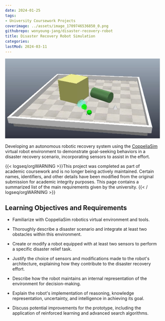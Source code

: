 ```yaml
---
date: 2024-01-25
tags:
- University Coursework Projects
coverimage: ../assets/image_1709746536850_0.png
githubrepo: wonyoung-jang/disaster-recovery-robot
title: Disaster Recovery Robot Simulation
categories:
lastMod: 2024-03-11
---
```

![image.png](/assets/image_1709746536850_0.png)

Developing an autonomous robotic recovery system using the [CoppeliaSim](https://www.coppeliarobotics.com/) virtual robot environment to demonstrate goal-seeking behaviors in a disaster recovery scenario, incorporating sensors to assist in the effort.

{{< logseq/orgWARNING >}}This project was completed as part of academic coursework and is no longer being actively maintained. Certain names, identifiers, and other details have been modified from the original submission for academic integrity purposes. This page contains a summarized list of the main requirements given by the university.
{{< / logseq/orgWARNING >}}

## Learning Objectives and Requirements

  + Familiarize with CoppeliaSim robotics virtual environment and tools.

  + Thoroughly describe a disaster scenario and integrate at least two obstacles within this environment.

  + Create or modify a robot equipped with at least two sensors to perform a specific disaster relief task.

  + Justify the choice of sensors and modifications made to the robot's architecture, explaining how they contribute to the disaster recovery effort.

  + Describe how the robot maintains an internal representation of the environment for decision-making.

  + Explain the robot's implementation of reasoning, knowledge representation, uncertainty, and intelligence in achieving its goal.

  + Discuss potential improvements for the prototype, including the application of reinforced learning and advanced search algorithms.
